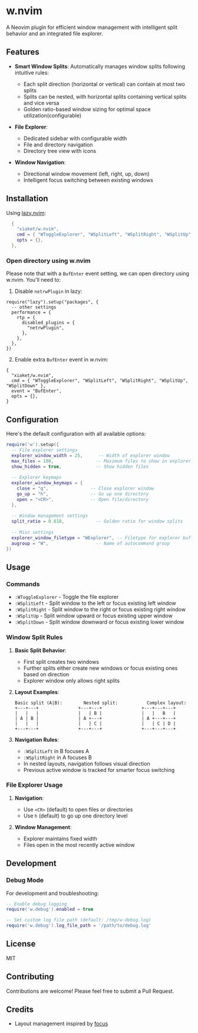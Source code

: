 # w.nvim

A Neovim plugin for efficient window management with intelligent split behavior and an integrated file explorer.

## Features

- **Smart Window Splits**: Automatically manages window splits following intuitive rules:
  - Each split direction (horizontal or vertical) can contain at most two splits
  - Splits can be nested, with horizontal splits containing vertical splits and vice versa
  - Golden ratio-based window sizing for optimal space utilization(configurable)

- **File Explorer**:
  - Dedicated sidebar with configurable width
  - File and directory navigation
  - Directory tree view with icons

- **Window Navigation**:
  - Directional window movement (left, right, up, down)
  - Intelligent focus switching between existing windows

## Installation

Using [lazy.nvim](https://github.com/folke/lazy.nvim):

```lua
  {
    "xiaket/w.nvim",
    cmd = { "WToggleExplorer", "WSplitLeft", "WSplitRight", "WSplitUp", "WSplitDown" },
    opts = {},
  },
```

### Open directory using w.nvim

Please note that with a `BufEnter` event setting, we can open directory using w.nvim. You'll need to:

1. Disable `netrwPlugin` in lazy:

```
require("lazy").setup("packages", {
  -- other settings
  performance = {
    rtp = {
      disabled_plugins = {
        "netrwPlugin",
      },
    },
  },
})
```

2. Enable extra `BufEnter` event in w.nvim:

```
{
  "xiaket/w.nvim",
  cmd = { "WToggleExplorer", "WSplitLeft", "WSplitRight", "WSplitUp", "WSplitDown" },
  event = "BufEnter",
  opts = {},
}
```

## Configuration

Here's the default configuration with all available options:

```lua
require('w').setup({
  -- File explorer settings
  explorer_window_width = 25,      -- Width of explorer window
  max_files = 100,                -- Maximum files to show in explorer
  show_hidden = true,             -- Show hidden files
    
  -- Explorer keymaps
  explorer_window_keymaps = {
    close = "q",                -- Close explorer window
    go_up = "h",                -- Go up one directory
    open = "<CR>",              -- Open file/directory
  },
    
  -- Window management settings
  split_ratio = 0.618,            -- Golden ratio for window splits
    
  -- Misc settings
  explorer_window_filetype = "WExplorer", -- Filetype for explorer buffer
  augroup = "W",                  -- Name of autocommand group
})
```

## Usage

### Commands

- `:WToggleExplorer` - Toggle the file explorer
- `:WSplitLeft` - Split window to the left or focus existing left window
- `:WSplitRight` - Split window to the right or focus existing right window
- `:WSplitUp` - Split window upward or focus existing upper window
- `:WSplitDown` - Split window downward or focus existing lower window

### Window Split Rules

1. **Basic Split Behavior**:
   - First split creates two windows
   - Further splits either create new windows or focus existing ones based on direction
   - Explorer window only allows right splits

2. **Layout Examples**:
   ```
   Basic split (A|B):        Nested split:           Complex layout:
   +---+---+               +---+---+               +---+---+---+
   |   |   |               |   | B |               |   |   B   |
   | A | B |               | A +---+               | A +---+---+
   |   |   |               |   | C |               |   | C | D |
   +---+---+               +---+---+               +---+---+---+
   ```

3. **Navigation Rules**:
   - `:WSplitLeft` in B focuses A
   - `:WSplitRight` in A focuses B
   - In nested layouts, navigation follows visual direction
   - Previous active window is tracked for smarter focus switching

### File Explorer Usage

1. **Navigation**:
   - Use `<CR>` (default) to open files or directories
   - Use `h` (default) to go up one directory level

2. **Window Management**:
   - Explorer maintains fixed width
   - Files open in the most recently active window

## Development

### Debug Mode

For development and troubleshooting:

```lua
-- Enable debug logging
require('w.debug').enabled = true

-- Set custom log file path (default: /tmp/w-debug.log)
require('w.debug').log_file_path = '/path/to/debug.log'
```

## License

MIT

## Contributing

Contributions are welcome! Please feel free to submit a Pull Request.

## Credits

- Layout management inspired by [focus](https://github.com/nvim-focus/focus.nvim)
